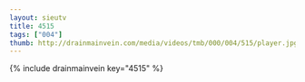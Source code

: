 ```yaml
--- 
layout: sieutv
title: 4515
tags: ["004"]
thumb: http://drainmainvein.com/media/videos/tmb/000/004/515/player.jpg
---
```

{% include drainmainvein key="4515" %} 
